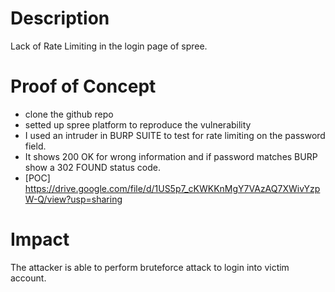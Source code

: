 # Description
Lack of Rate Limiting in the login page of spree.
# Proof of Concept 
* clone the github repo 
* setted up spree platform to reproduce the vulnerability
* I used an intruder in BURP SUITE to test for rate limiting on the password field.
* It shows 200 OK for wrong information and if password matches BURP show a 302 FOUND status code.
* [POC] https://drive.google.com/file/d/1US5p7_cKWKKnMgY7VAzAQ7XWivYzpW-Q/view?usp=sharing
# Impact
The attacker is able to perform bruteforce attack to login into victim account.
